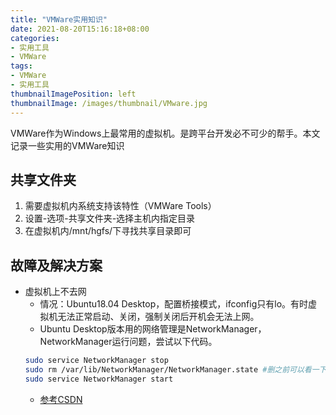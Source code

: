 ```yaml
---
title: "VMWare实用知识"
date: 2021-08-20T15:16:18+08:00
categories:
- 实用工具
- VMWare
tags:
- VMWare
- 实用工具
thumbnailImagePosition: left
thumbnailImage: /images/thumbnail/VMware.jpg
---
```

VMWare作为Windows上最常用的虚拟机。是跨平台开发必不可少的帮手。本文记录一些实用的VMWare知识
<!--more-->
## 共享文件夹
1. 需要虚拟机内系统支持该特性（VMWare Tools）
2. 设置-选项-共享文件夹-选择主机内指定目录
3. 在虚拟机内/mnt/hgfs/下寻找共享目录即可
## 故障及解决方案
- 虚拟机上不去网
    - 情况：Ubuntu18.04 Desktop，配置桥接模式，ifconfig只有lo。有时虚拟机无法正常启动、关闭，强制关闭后开机会无法上网。
    - Ubuntu Desktop版本用的网络管理是NetworkManager，NetworkManager运行问题，尝试以下代码。
    ```bash
    sudo service NetworkManager stop
    sudo rm /var/lib/NetworkManager/NetworkManager.state #删之前可以看一下里面enable应该是false
    sudo service NetworkManager start
    ```
    - [参考CSDN](https://blog.csdn.net/leadingsci/article/details/80873542)
